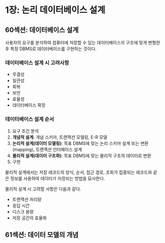# 1장: 논리 데이터베이스 설계

## 60섹션: 데이터베이스 설계

사용자의 요구를 분석하여 컴퓨터에 저장할 수 있는 데이터베이스의 구조에 맞게 변형한 후 특정 DBMS로 데이터베이스를 구현하는 것이다.

### 데이터베이스 설계 시 고려사항

- 무결성
- 일관성
- 회복
- 보안
- 효율성
- 데이터베이스 확장

### 데이터베이스 설계 순서

1. 요구 조건 분석
2. **개념적 설계**: 개념 스키마, 트랜잭션 모델링, E-R 모델
3. **논리적 설계(데이터 모델링)**: 목표 DBMS에 맞는 논리 스키마 설계 또는 변환(mapping), 트랜잭션 인터페이스 설계
4. **물리적 설계(데이터 구조화)**: 목표 DBMS에 맞는 물리적 구조의 데이터로 변환
5. 구현

물리적 설계에서는 저장 레코드의 양식, 순서, 접근 경로, 조회가 집중되는 레코드와 같은 정보를 사용하여 데이터가 저장되는 방법을 묘사한다.

물리적 설계 시 고려할 사항은 다음과 같다.

- 트랜잭션 처리량
- 응답 시간
- 디스크 용량
- 저장 공간의 효율화

## 61섹션: 데이터 모델의 개념
